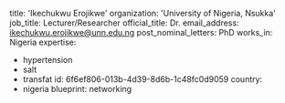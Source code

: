 title: 'Ikechukwu Erojikwe'
organization: 'University of Nigeria, Nsukka'
job_title: Lecturer/Researcher
official_title: Dr.
email_address: ikechukwu.erojikwe@unn.edu.ng
post_nominal_letters: PhD
works_in: Nigeria
expertise:
  - hypertension
  - salt
  - transfat
id: 6f6ef806-013b-4d39-8d6b-1c48fc0d9059
country:
  - nigeria
blueprint: networking
